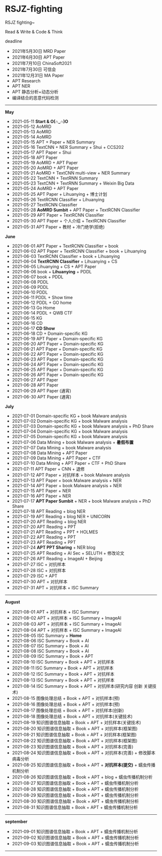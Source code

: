 # RSJZ-fighting
RSJZ fighting~

Read & Write & Code & Think

deadline
- 2021年5月30日 MRD Paper
- 2021年6月30日 APT Paper
- 2021年7月10日 ChinaSoft2021
- 2021年7月30日 可信会
- 2021年12月31日 MA Paper
- APT Research
- APT NER
- APT 静态分析+动态分析
- 编译结合的恶意代码检测

---

**May**
- 2021-05-11 **Start & O(∩_∩)O**
- 2021-05-12 AoMRD
- 2021-05-13 AoMRD
- 2021-05-14 AoMRD
- 2021-05-15 APT + Paper + NER Summary
- 2021-05-16 TextCNN + NER Summary + Shui + CCS202
- 2021-05-17 APT Paper + Shui
- 2021-05-18 APT Paper
- 2021-05-19 AoMRD + APT Paper
- 2021-05-20 AoMRD + APT Paper
- 2021-05-21 AoMRD + TextCNN multi-view + NER Summary
- 2021-05-22 TextCNN + TextRNN Summary
- 2021-05-23 TextCNN + TextRNN Summary + Weixin Big Data
- 2021-05-24 AoMRD  + APT Paper
- 2021-05-25 APT Paper + Lihuanying + 博士计划
- 2021-05-26 TextRCNN Classifier + Lihuanying
- 2021-05-27 TextRCNN Classifier
- 2021-05-28 **AoMRD Sumbit** + APT Paper + TextRCNN Classifier
- 2021-05-29 APT Paper + TextRCNN Classifier
- 2021-05-30 APT Paper + 个人介绍 + TextRCNN Classifier
- 2021-05-31 APT Paper + 教材 + 冷门绝学(拒绝)


**June**
- 2021-06-01 APT Paper  + TextRCNN Classifier + book
- 2021-06-02 APT Paper  + TextRCNN Classifier + book + Lihuanying
- 2021-06-03 TextRCNN Classifier + book + Lihuanying
- 2021-06-04 **TextRCNN Classifier** +  Lihuanying + CS
- 2021-06-05 Lihuanying + CS + APT Paper
- 2021-06-06 book + **Lihuanying** + PDDL
- 2021-06-07 book + PDDL
- 2021-06-08 PDDL
- 2021-06-09 PDDL
- 2021-06-10 PDDL
- 2021-06-11 PDDL + Show time
- 2021-06-12 PDDL + GO home
- 2021-06-13 Go Home
- 2021-06-14 PDDL + QWB CTF
- 2021-06-15 KG
- 2021-06-16 CD
- 2021-06-17 **CD Show**
- 2021-06-18 CD + Domain-specific KG
- 2021-06-19 APT Paper + Domain-specific KG
- 2021-06-20 APT Paper + Domain-specific KG
- 2021-06-21 APT Paper + Domain-specific KG
- 2021-06-22 APT Paper + Domain-specific KG
- 2021-06-23 APT Paper + Domain-specific KG
- 2021-06-24 APT Paper + Domain-specific KG
- 2021-06-25 APT Paper + Domain-specific KG
- 2021-06-26 APT Paper + Domain-specific KG
- 2021-06-27 APT Paper
- 2021-06-28 APT Paper
- 2021-06-29 APT Paper (通宵)
- 2021-06-30 APT Paper (通宵)


**July**
- 2021-07-01 Domain-specific KG + book Malware analysis
- 2021-07-02 Domain-specific KG + book Malware analysis
- 2021-07-03 Domain-specific KG + book Malware analysis + PhD Share
- 2021-07-04 Domain-specific KG + book Malware analysis
- 2021-07-05 Domain-specific KG + book Malware analysis
- 2021-07-06 Data Mining + book Malware analysis + **暑假布置**
- 2021-07-07 Data Mining + book Malware analysis
- 2021-07-08 Data Mining + APT Paper
- 2021-07-09 Data Mining + APT Paper + CTF
- 2021-07-10 Data Mining + APT Paper + CTF + PhD Share
- 2021-07-11 APT Paper + CNN + 退修
- 2021-07-12 APT Paper + 对抗样本 + book Malware analysis
- 2021-07-13 APT Paper + book Malware analysis + NER
- 2021-07-14 APT Paper + book Malware analysis + NER
- 2021-07-15 APT Paper + NER
- 2021-07-16 APT Paper + NER
- 2021-07-17 **APT Paper Sumbit** + NER + book Malware analysis + PhD Share
- 2021-07-18 APT Reading + blog NER
- 2021-07-19 APT Reading + blog NER + UNICORN
- 2021-07-20 APT Reading + blog NER
- 2021-07-20 APT Reading + PPT
- 2021-07-21 APT Reading + PPT + HOLMES
- 2021-07-22 APT Reading + PPT
- 2021-07-23 APT Reading + PPT
- 2021-07-24 **APT PPT Sharing** + NER blog
- 2021-07-25 APT Reading + AI Sec + SELUTH + 修改论文
- 2021-07-26 APT Reading + ImageAI + Beijing
- 2021-07-27 ISC + 对抗样本
- 2021-07-28 ISC + 对抗样本
- 2021-07-29 ISC + APT
- 2021-07-30 APT + 对抗样本
- 2021-07-31 APT + 对抗样本 + ISC Summary

---

**August**
- 2021-08-01 APT + 对抗样本 + ISC Summary
- 2021-08-02 APT + 对抗样本 + ISC Summary + ImageAI
- 2021-08-03 APT + 对抗样本 + ISC Summary + ImageAI
- 2021-08-04 APT + 对抗样本 + ISC Summary + ImageAI
- 2021-08-05 ISC Summary + **Home**
- 2021-08-06 ISC Summary + Book + AI
- 2021-08-07 ISC Summary + Book + AI
- 2021-08-08 ISC Summary + Book + AI
- 2021-08-09 ISC Summary + Book + APT
- 2021-08-10 ISC Summary + Book + APT + 对抗样本
- 2021-08-11 ISC Summary + Book + APT + 对抗样本
- 2021-08-12 ISC Summary + Book + APT + 对抗样本
- 2021-08-13 ISC Summary + Book + APT + 对抗样本
- 2021-08-14 ISC Summary + Book + APT + 对抗样本(研究内容 创新 关键技术)
- 2021-08-15 图像处理总结 + Book + APT + 对抗样本(预)
- 2021-08-16 图像处理总结 + Book + APT + 对抗样本(预)
- 2021-08-17 图像处理总结 + Book + APT + 对抗样本(创新)
- 2021-08-18 图像处理总结 + Book + APT + 对抗样本(关键技术)
- 2021-08-19 知识图谱信息抽取 + Book + APT + 对抗样本(关键技术)
- 2021-08-20 知识图谱信息抽取 + Book + APT + 对抗样本(框架图)
- 2021-08-21 知识图谱信息抽取 + Book + APT + 对抗样本(框架图)
- 2021-08-22 知识图谱信息抽取 + Book + APT + 对抗样本(框架图)
- 2021-08-23 知识图谱信息抽取 + Book + APT + 对抗样本(完善)
- 2021-08-24 知识图谱信息抽取 + Book + APT + 对抗样本(完善) + 修改脚本病毒分析
- 2021-08-25 知识图谱信息抽取 + Book + APT + **对抗样本(提交)** + 蠕虫传播机制分析
- 2021-08-26 知识图谱信息抽取 + Book + APT + blog + 蠕虫传播机制分析
- 2021-08-27 知识图谱信息抽取 + Book + APT + 蠕虫传播机制分析
- 2021-08-28 知识图谱信息抽取 + Book + APT + 蠕虫传播机制分析
- 2021-08-29 知识图谱信息抽取 + Book + APT + 蠕虫传播机制分析
- 2021-08-30 知识图谱信息抽取 + Book + APT + 蠕虫传播机制分析
- 2021-08-31 知识图谱信息抽取 + Book + APT + 蠕虫传播机制分析


---

**september**

- 2021-09-01 知识图谱信息抽取 + Book + APT + 蠕虫传播机制分析
- 2021-09-02 知识图谱信息抽取 + Book + APT + 蠕虫传播机制分析
- 2021-09-03 知识图谱信息抽取 + Book + APT + 蠕虫传播机制分析


---


